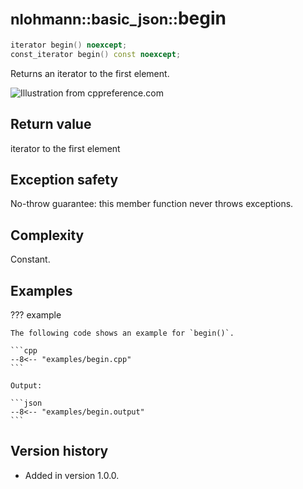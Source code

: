 # <small>nlohmann::basic_json::</small>begin

```cpp
iterator begin() noexcept;
const_iterator begin() const noexcept;
```

Returns an iterator to the first element.

![Illustration from cppreference.com](Desktop/1010-ai-master/lib/json/doc/mkdocs/docs/images/range-begin-end.svg)

## Return value

iterator to the first element

## Exception safety

No-throw guarantee: this member function never throws exceptions.

## Complexity

Constant.

## Examples

??? example

    The following code shows an example for `begin()`.
    
    ```cpp
    --8<-- "examples/begin.cpp"
    ```
    
    Output:
    
    ```json
    --8<-- "examples/begin.output"
    ```

## Version history

- Added in version 1.0.0.
